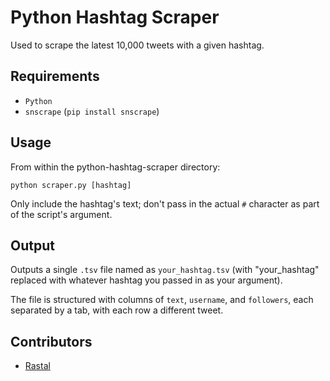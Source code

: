 # Python Hashtag Scraper

Used to scrape the latest 10,000 tweets with a given hashtag.

## Requirements

- `Python`
- `snscrape` (`pip install snscrape`)

## Usage

From within the python-hashtag-scraper directory:

`python scraper.py [hashtag]`

Only include the hashtag's text; don't pass in the actual `#` character as part of the script's argument.

## Output

Outputs a single `.tsv` file named as `your_hashtag.tsv` (with "your_hashtag" replaced with whatever hashtag you passed in as your argument).

The file is structured with columns of `text`, `username`, and `followers`, each separated by a tab, with each row a different tweet.

## Contributors

* [Rastal](https://github.com/therastal)
